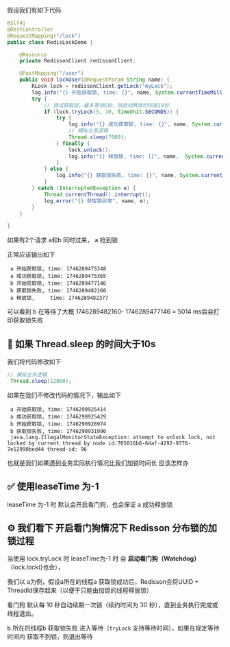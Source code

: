 假设我们有如下代码
```java
@Slf4j
@RestController
@RequestMapping("/lock")
public class RedisLockDemo {

    @Resource
    private RedissonClient redissonClient;

    @PostMapping("/user")
    public void lockUser(@RequestParam String name) {
        RLock lock = redissonClient.getLock("myLock");
        log.info("{} 开始获取锁, time: {}", name, System.currentTimeMillis());
        try {
            // 尝试获取锁，最多等待5秒，锁自动释放时间是10秒
            if (lock.tryLock(5, 10, TimeUnit.SECONDS)) {
                try {
                    log.info("{} 成功获取锁, time: {}", name, System.currentTimeMillis());
                    // 模拟业务逻辑
                    Thread.sleep(7000);
                } finally {
                    lock.unlock();
                    log.info("{} 释放锁, time: {}", name,  System.currentTimeMillis());
                }
            } else {
                log.info("{} 获取锁失败, time: {}", name, System.currentTimeMillis());
            }
        } catch (InterruptedException e) {
            Thread.currentThread().interrupt();
            log.error("{} 获取锁异常", name, e);
        }
    }

}
```
如果有2个请求 a和b 同时过来， a 抢到锁

正常应该输出如下
```
 a 开始获取锁, time: 1746289475348
 a 成功获取锁, time: 1746289475365
 b 开始获取锁, time: 1746289477146
 b 获取锁失败, time: 1746289482160
 a 释放锁,     time: 1746289482377

```
可以看到 b 在等待了大概 1746289482160- 1746289477146 = 5014 ms后会打印获取锁失败

## 🤔 如果 Thread.sleep 的时间大于10s

我们将代码修改如下
```java 
// 模拟业务逻辑
 Thread.sleep(12000);

```

如果在我们不修改代码的情况下，输出如下 

```
 a 开始获取锁, time: 1746290925414
 a 成功获取锁, time: 1746290925429
 b 开始获取锁, time: 1746290926974
 b 获取锁失败, time: 1746290931990
 java.lang.IllegalMonitorStateException: attempt to unlock lock, not locked by current thread by node id:705016b6-6daf-4292-9776-7e12990bed44 thread-id: 96
```
也就是我们如果遇到业务实际执行情况比我们加锁时间长 应该怎样办


## ✅ 使用leaseTime 为-1

leaseTime 为-1 时 默认会开启看门狗，也会保证 a 成功释放锁

## ⚙️ 我们看下 开启看门狗情况下 Redisson 分布锁的加锁过程

当使用 lock.tryLock 时 leaseTime为-1 时 会 **启动看门狗（Watchdog）**（lock.lock()也会），

我们以 a为例，假设a所在的线程a 获取锁成功后，Redisson会将UUID + ThreadId保存起来（以便于只能由加锁的线程释放锁）

看门狗 默认每 10 秒自动续期一次锁（续约时间为 30 秒），直到业务执行完成或线程退出。

b 所在的线程b 获取锁失败 进入等待（`tryLock` 支持等待时间），如果在规定等待时间内 获取不到锁，则退出等待





